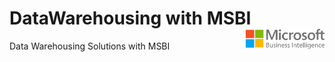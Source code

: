 # DataWarehousing with MSBI <img src="logo.png" align="right" style="width: 25%;"/>
Data Warehousing Solutions with MSBI

